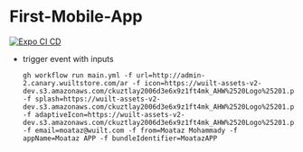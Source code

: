 # First-Mobile-App

[![Expo CI CD](https://github.com/MoatazAbdAlmageed/First-Mobile-App/actions/workflows/main.yml/badge.svg)](https://github.com/MoatazAbdAlmageed/First-Mobile-App/actions/workflows/main.yml)

- trigger event with inputs

  ```
  gh workflow run main.yml -f url=http://admin-2.canary.wuiltstore.com/ar -f icon=https://wuilt-assets-v2-dev.s3.amazonaws.com/ckuztlay2006d3e6x9z1ft4mk_AHW%2520Logo%25201.png -f splash=https://wuilt-assets-v2-dev.s3.amazonaws.com/ckuztlay2006d3e6x9z1ft4mk_AHW%2520Logo%25201.png -f adaptiveIcon=https://wuilt-assets-v2-dev.s3.amazonaws.com/ckuztlay2006d3e6x9z1ft4mk_AHW%2520Logo%25201.png -f email=moataz@wuilt.com -f from=Moataz Mohammady -f appName=Moataz APP -f bundleIdentifier=MoatazAPP

  ```
